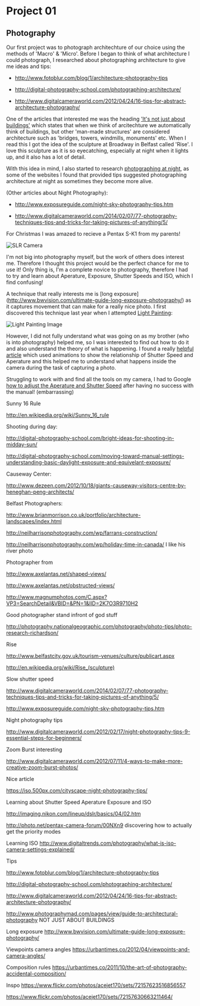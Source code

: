 Project 01
==========


Photography
-----------


Our first project was to photograph architechture of our choice using the methods of 'Macro' & 'Micro'. Before I began to think of what architecture I could photograph, I researched about photographing architecture to give me ideas and tips:


* http://www.fotoblur.com/blog/1/architecture-photography-tips

* http://digital-photography-school.com/photographing-architecture/

* http://www.digitalcameraworld.com/2012/04/24/16-tips-for-abstract-architecture-photography/

One of the articles that interested me was the heading ['It's not just about buildings'](http://www.photographymad.com/pages/view/guide-to-architectural-photography) which states that when we think of arcitechture we automatically think of buildings, but other 'man-made structures' are considered architecture such as 'bridges, towers, windmills, monuments' etc. When I read this I got the idea of the sculpture at Broadway in Belfast called 'Rise'. I love this sculpture as it is so eyecatching, especially at night when it lights up, and it also has a lot of detail.

With this idea in mind, I also started to research [photographing at night](http://www.digitalcameraworld.com/2012/02/17/night-photography-tips-9-essential-steps-for-beginners/), as some of the websites I found that provided tips suggested photographing architecture at night as sometimes they become more alive.

(Other articles about Night Photography):

* http://www.exposureguide.com/night-sky-photography-tips.htm

* http://www.digitalcameraworld.com/2014/02/07/77-photography-techniques-tips-and-tricks-for-taking-pictures-of-anything/5/


For Christmas I was amazed to recieve a Pentax S-K1 from my parents! 

![SLR Camera](https://scontent-a-lhr.xx.fbcdn.net/hphotos-xpa1/v/t1.0-9/10888786_10204088186378906_2164244801196653823_n.jpg?oh=8f4d7666b8757feb6fe95b4b5e5ab79e&oe=55592D9C)


I'm not big into photography myself, but the work of others does interest me. Therefore I thought this project would be the perfect chance for me to use it! Only thing is, I'm a complete novice to photography, therefore I had to try and learn about Aperature, Exposure, Shutter Speeds and ISO, which I find confusing!


A technique that really interests me is [long exposure] (http://www.bwvision.com/ultimate-guide-long-exposure-photography/) as it captures movement that can make for a really nice photo. I first discovered this technique last year when I attempted [Light Painting](https://www.flickr.com/photos/hayleygregg/sets/72157640644359754/):


![Light Painting Image](https://farm6.staticflickr.com/5540/12308612444_f8ce6592ea_b.jpg)


However, I did not fully understand what was going on as my brother (who is into photography) helped me, so I was interested to find out how to do it and also understand the theory of what is happening. I found a really [helpful article](http://imaging.nikon.com/lineup/dslr/basics/04/02.htm
) which used animations to show the relationship of Shutter Speed and Aperature and this helped me to understand what happens inside the camera during the task of capturing a photo.


Struggling to work with and find all the tools on my camera, I had to Google [how to adjust the Aperature and Shutter Speed](http://photo.net/pentax-camera-forum/00NXn9) after having no success with the manual! (embarrassing)




Sunny 16 Rule

http://en.wikipedia.org/wiki/Sunny_16_rule


Shooting during day:

http://digital-photography-school.com/bright-ideas-for-shooting-in-midday-sun/

http://digital-photography-school.com/moving-toward-manual-settings-understanding-basic-daylight-exposure-and-equivelant-exposure/


Causeway Center:

http://www.dezeen.com/2012/10/18/giants-causeway-visitors-centre-by-heneghan-peng-architects/

Belfast Photographers:

http://www.brianmorrison.co.uk/portfolio/architecture-landscapes/index.html

http://neilharrisonphotography.com/wp/farrans-construction/

http://neilharrisonphotography.com/wp/holiday-time-in-canada/ I like his river photo

Photographer from 

http://www.axelantas.net/shaped-views/

http://www.axelantas.net/obstructed-views/

http://www.magnumphotos.com/C.aspx?VP3=SearchDetail&VBID=&PN=1&IID=2K7O3R9710H2

Good photographer stand infront of god stuff

http://photography.nationalgeographic.com/photography/photo-tips/photo-research-richardson/

Rise

http://www.belfastcity.gov.uk/tourism-venues/culture/publicart.aspx

http://en.wikipedia.org/wiki/Rise_(sculpture)


Slow shutter speed

http://www.digitalcameraworld.com/2014/02/07/77-photography-techniques-tips-and-tricks-for-taking-pictures-of-anything/5/

http://www.exposureguide.com/night-sky-photography-tips.htm

Night photography tips


http://www.digitalcameraworld.com/2012/02/17/night-photography-tips-9-essential-steps-for-beginners/

Zoom Burst interesting

http://www.digitalcameraworld.com/2012/07/11/4-ways-to-make-more-creative-zoom-burst-photos/


Nice article

https://iso.500px.com/cityscape-night-photography-tips/


Learning about Shutter Speed Aperature Exposure and ISO

http://imaging.nikon.com/lineup/dslr/basics/04/02.htm

http://photo.net/pentax-camera-forum/00NXn9 discovering how to actually get the priority modes

Learning ISO http://www.digitaltrends.com/photography/what-is-iso-camera-settings-explained/

Tips

http://www.fotoblur.com/blog/1/architecture-photography-tips

http://digital-photography-school.com/photographing-architecture/

http://www.digitalcameraworld.com/2012/04/24/16-tips-for-abstract-architecture-photography/

http://www.photographymad.com/pages/view/guide-to-architectural-photography NOT JUST ABOUT BUILDINGS

Long exposure http://www.bwvision.com/ultimate-guide-long-exposure-photography/

Viewpoints camera angles https://urbantimes.co/2012/04/viewpoints-and-camera-angles/

Composition rules https://urbantimes.co/2011/10/the-art-of-photography-accidental-composition/


Inspo https://www.flickr.com/photos/acejet170/sets/72157623516856557

https://www.flickr.com/photos/acejet170/sets/72157630663211464/